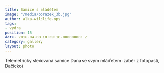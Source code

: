 ```yaml
---
title: Samice s mládětem
image: "/media/obrazek_3b.jpg"
author: alka-wildlife-ops
tags:
- vydra
position: 15
date: 2016-04-08 18:39:18.000000000 Z
category: gallery
layout: photo
---
```

Telemetricky sledovaná samice Dana se svým mláďetem (záběr z fotopasti,
Dačicko)
